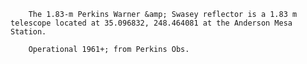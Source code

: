 
        The 1.83-m Perkins Warner &amp; Swasey reflector is a 1.83 m telescope located at 35.096832, 248.464081 at the Anderson Mesa Station.
        
        Operational 1961+; from Perkins Obs.
        